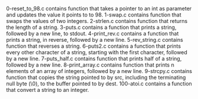 0-reset_to_98.c contains function that takes a pointer to an int as parameter and updates the value it points to to 98.
1-swap.c contains function that swaps the values of two integers.
2-strlen.c contains function that returns the length of a string.
3-puts.c contains a  function that prints a string, followed by a new line, to stdout.
4-print_rev.c contains a function that prints a string, in reverse, followed by a new line.
5-rev_string.c contains function that reverses a string.
6-puts2.c contains a function that prints every other character of a string, starting with the first character, followed by a new line.
7-puts_half.c contains function that prints half of a string, followed by a new line.
8-print_array.c contains function that prints n elements of an array of integers, followed by a new line.
9-strcpy.c contains function that copies the string pointed to by src, including the terminating null byte (\0), to the buffer pointed to by dest.
100-atoi.c contains a function that convert a string to an integer.

